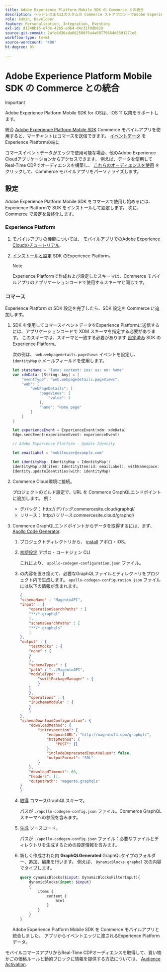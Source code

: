 ```yaml
---
title: Adobe Experience Platform Mobile SDK の Commerce との統合
description: ヘッドレスまたはカスタムの Commerce ストアフロントでAdobe Experience Platform Mobile SDK を使用する方法について説明します。
role: Admin, Developer
feature: Personalization, Integration, Eventing
exl-id: d1340b15-e7de-42b5-ad64-d4c31f0db029
source-git-commit: 2afe6d36ada662500f5a4a08779664d6591271e8
workflow-type: tm+mt
source-wordcount: '480'
ht-degree: 0%

---
```


# Adobe Experience Platform Mobile SDK の Commerce との統合

>[!IMPORTANT]
>
>Adobe Experience Platform Mobile SDK for iOSは、iOS 11 以降をサポートします。

統合 [Adobe Experience Platform Mobile SDK](https://developer.adobe.com/client-sdks/home/) Commerce モバイルアプリを使用すると、マーチャントはコマースを送信できます。  [イベントデータ](events.md) をExperience Platformの端に

コマースイベントデータがエッジで使用可能な場合、他のAdobe Experience Cloudアプリケーションからアクセスできます。 例えば、データを使用してReal-Time CDPでオーディエンスを構築し、 [これらのオーディエンスを使用](https://experienceleague.adobe.com/docs/commerce-admin/customers/audience-activation.html) をクリックして、Commerce モバイルアプリをパーソナライズします。

## 設定

Adobe Experience Platform Mobile SDK をコマースで使用し始めるには、Experience Platformで SDK をインストールして設定します。 次に、Commerce で設定を最終化します。

### Experience Platform

1. モバイルアプリの機能については、 [モバイルアプリでのAdobe Experience Cloudのチュートリアル](https://experienceleague.adobe.com/docs/platform-learn/implement-mobile-sdk/overview.html).

1. [インストールと設定](https://developer.adobe.com/client-sdks/documentation/getting-started/) SDK のExperience Platform。

   >[!NOTE]
   >
   >Experience Platformで作成および設定したスキーマは、Commerce モバイルアプリのアプリケーションコードで使用するスキーマと同じです。

### コマース

Experience Platform の SDK 設定を完了したら、SDK 設定を Commerce に追加します。

1. SDK を使用してコマースイベントデータをExperience Platformに送信するには、アプリケーションコードで XDM スキーマを指定する必要があります。 このスキーマは、スキーマと一致する必要があります [設定済み](https://developer.adobe.com/client-sdks/home/getting-started/set-up-schemas-and-datasets/) SDK のExperience Platform。

   次の例は、 `web.webpagedetails.pageViews` イベントを設定し、 `identityMap` e メールフィールドを使用します。

   ```swift
   let stateName = "luma: content: ios: us: en: home"
   var xdmData: [String: Any] = [
       "eventType": "web.webpagedetails.pageViews",
       "web": [
           "webPageDetails": [
               "pageViews": [
                   "value": 1
               ],
               "name": "Home page"
           ]
       ]
   ]
   
   let experienceEvent = ExperienceEvent(xdm: xdmData)
   Edge.sendEvent(experienceEvent: experienceEvent)
   
   // Adobe Experience Platform - Update Identity
   
   let emailLabel = "mobileuser@example.com"
   
   let identityMap: IdentityMap = IdentityMap()
   identityMap.add(item: IdentityItem(id: emailLabel), withNamespace: "Email")
   Identity.updateIdentities(with: identityMap)
   ```

1. Commerce Cloud環境に接続。

   プロジェクトのビルド設定で、URL を Commerce GraphQLエンドポイントに追加します。 例：

   - デバッグ： http://_デバッグ_.commercesite.cloud/graphql/
   - リリース： http://_リリース_.commercesite.cloud/graphql/

1. Commerce GraphQLエンドポイントからデータを取得するには、まず、 [Apollo Code Generator](https://www.apollographql.com/docs/ios/).

   1. プロジェクトディレクトリから、 [install](https://www.apollographql.com/docs/ios/get-started#1-install-the-apollo-frameworks) アポロ・iOS。

   1. [初期設定](https://www.apollographql.com/docs/ios/code-generation/codegen-cli/#initialize) アポロ・コードジェン CLI

      これにより、 `apollo-codegen-configuration.json` ファイル。

   1. の内容を置き換えて、必要なGraphQLファイルとディレクトリをプロジェクト内で生成します。 `apollo-codegen-configuration.json` ファイルには以下の情報が含まれます。

      ```json
      {
      "schemaName" : "MagentoAPI",
      "input" : {
          "operationSearchPaths" : [
          "**/*.graphql"
          ],
          "schemaSearchPaths" : [
          "**/*.graphqls"
          ]
      },
      "output" : {
          "testMocks" : {
          "none" : {
          }
          },
          "schemaTypes" : {
          "path" : "../MagentoAPI",
          "moduleType" : {
              "swiftPackageManager" : {
              }
          }
          },
          "operations" : {
          "inSchemaModule" : {
          }
          }
      },
      "schemaDownloadConfiguration": {
          "downloadMethod": {
              "introspection": {
                  "endpointURL": "http://magento24.com/graphql/",
                  "httpMethod": {
                      "POST": {}
                  },
                  "includeDeprecatedInputValues": false,
                  "outputFormat": "SDL"
              }
          },
          "downloadTimeout": 60,
          "headers": [],
          "outputPath": "magento.graphqls"
      }
      }
      ```

   1. [取得](https://www.apollographql.com/docs/ios/code-generation/codegen-cli/#fetch-schema) コマースGraphQLスキーマ。

      パスが `./apollo-codegen-config.json` ファイル。Commerce GraphQLスキーマへの参照を含みます。

   1. [生成](https://www.apollographql.com/docs/ios/code-generation/codegen-cli/#generate) ソースコード。

      パスが `./apollo-codegen-config.json` ファイル：必要なファイルとディレクトリを生成するための設定情報を含みます。

   1. 新しく作成された内 **GraphQLGenerated** GraphQLタイプのフォルダー、追加、編集を行います。 例えば、 `DynamicBlocks.graphql` 次の内容でタイプします。

      ```graphql
      query dynamicBlocks($input: DynamicBlocksFilterInput){
          dynamicBlocks(input: $input)
          {
              items {
                  content {
                      html
                  }
              }
          }
      }
      ```

   Adobe Experience Platform Mobile SDK を Commerce モバイルアプリと統合しました。 アプリからイベントエッジに渡されるExperience Platformデータ。

モバイルコマースアプリからReal-Time CDPオーディエンスを取得して、買い物かごの価格ルールと動的ブロックに情報を提供する方法については、 [Audience Activation](https://experienceleague.adobe.com/docs/commerce-admin/customers/audience-activation.html#retrieve-audiences-using-the-adobe-experience-platform-mobile-sdk).
